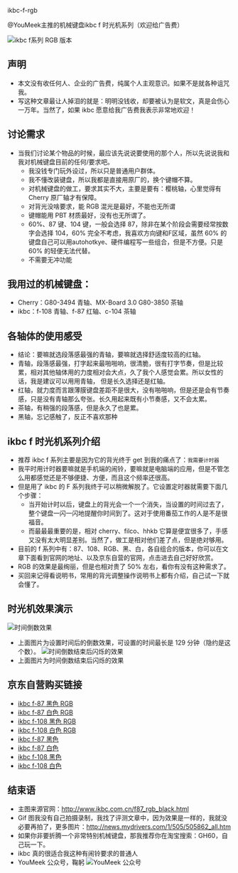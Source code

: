 


ikbc-f-rgb


@YouMeek主推的机械键盘ikbc f 时光机系列（欢迎给广告费）


![ikbc f系列 RGB 版本](http://img.youmeek.com/2016/ikbc-f-rgb.jpg)


## 声明

- 本文没有收任何人、企业的广告费，纯属个人主观意识。如果不是就各种诅咒我。
- 写这种文章最让人掉泪的就是：明明没钱收，却要被认为是软文，真是会伤心一万年。当然了，如果 ikbc 愿意给我广告费我表示非常地欢迎！


## 讨论需求

- 当我们讨论某个物品的时候，最应该先说说要使用的那个人，所以先说说我和我对机械键盘目前的任何/要求吧。
	- 我没钱专门玩外设过，所以只是普通用户群体。
	- 我不懂改装键盘，所以我都是直接用原厂的，换个键帽不算。
	- 对机械键盘的做工，要求其实不大，主要是要有：樱桃轴，心里觉得有 Cherry 原厂轴才有保障。
	- 对背光没啥要求，能 RGB 混光是最好，不能也无所谓
	- 键帽能用 PBT 材质最好，没有也无所谓了。
	- 60%、87 键、104 键，一般会选择 87，除非在某个阶段会需要经常按数字会选择 104，60% 完全不考虑，我喜欢方向键和F区域，虽然 60% 的键盘自己可以用autohotkye、硬件编程写一些组合，但是不方便。只是 60% 的轻便无法代替。
	- 不需要无冲功能

## 我用过的机械键盘：

- Cherry：G80-3494 青轴、MX-Board 3.0 G80-3850 茶轴
- ikbc：f-108 青轴、f-87 红轴、c-104 茶轴

## 各轴体的使用感受

- 结论：要嘛就选段落感最强的青轴，要嘛就选择舒适度较高的红轴。
- 青轴，段落感最强，打字起来最啪啪响，很清脆，很有打字节奏，但是比较累，相对其他轴体用的力度相对会大点，久了我个人感觉会累。所以女性的话，我是建议可以用用青轴， 但是长久选择还是红轴。
- 红轴，就力度而言跟薄膜键盘差距不是很大，没有啪啪响，但是还是会有节奏感，只是没有青轴那么夸张。长久用起来既有小节奏感，又不会太累。
- 茶轴，有稍强的段落感，但是永久了也是累。
- 黑轴，忘记感触了，反正不喜欢那种


## ikbc f 时光机系列介绍

- 推荐 ikbc f 系列主要是因为它的背光终于 get 到我的痛点了：`我需要计时器`
- 我平时用计时器要嘛就是手机端的闹铃，要嘛就是电脑端的应用，但是不管怎么用都感觉还是不够便捷、方便，而且这个频率还很高。
- 但是用了 ikbc 的 F 系列我终于可以稍微解脱了。它设置定时器就需要下面几个步骤：
	- 当开始计时以后，键盘上的背光会一个一个消失，当设置的时间过去了，整个键盘一闪一闪地提醒你时间到了。这对于使用番茄工作的人是不是很福音。
	- 而最最最重要的是，相对 cherry、filco、hhkb 它算是便宜很多了，手感又没有太大明显差别。当然了，做工是相对他们差了点，但是绝对够用。
- 目前的 f 系列中有：87、108、RGB、黑、白，各自组合的版本，你可以在文章下面看到官网的地址、以及京东自营的官网，点击进去自己好好欣赏。
- RGB 的效果是最绚丽，但是也相对贵了 50% 左右，看你有没有这种需求了。
- 买回来记得看说明书，常用的背光调整操作说明书上都有介绍，自己试一下就会懂了。

## 时光机效果演示

![时间倒数效果](http://img.youmeek.com/2016/ikbc-f-rgb-1.gif)
- 上面图片为设置时间后的倒数效果，可设置的时间最长是 129 分钟（隐约是这个数）。
![时间倒数结束后闪烁的效果](http://img.youmeek.com/2016/ikbc-f-rgb-2.gif)
- 上面图片为时间倒数结束后闪烁的效果


## 京东自营购买链接

- [ikbc f-87 黑色 RGB](http://search.jd.com/Search?keyword=ikbc%20f-87%20黑色%20RGB&enc=utf-8&cu=true&utm_source=ads.union.jd.com&utm_medium=tuiguang&utm_campaign=t_248690136_&utm_term=14bb78b625014c8eaf99e9d495ae62d0-p_276666007&abt=3)
- [ikbc f-87 白色 RGB](http://search.jd.com/Search?keyword=ikbc%20f-87%20白色%20RGB&enc=utf-8&cu=true&utm_source=ads.union.jd.com&utm_medium=tuiguang&utm_campaign=t_248690136_&utm_term=7ac32d7b5089413ea383b448f835d731-p_276666007&abt=3)
- [ikbc f-108 黑色 RGB](http://search.jd.com/Search?keyword=ikbc%20f-108%20黑色%20RGB&enc=utf-8&cu=true&utm_source=ads.union.jd.com&utm_medium=tuiguang&utm_campaign=t_248690136_&utm_term=d64c36a2980c4a7b99c6d5ef1c12479c-p_276666007&abt=3)
- [ikbc f-108 白色 RGB](http://search.jd.com/Search?keyword=ikbc%20f-108%20白色%20RGB&enc=utf-8&cu=true&utm_source=ads.union.jd.com&utm_medium=tuiguang&utm_campaign=t_248690136_&utm_term=1b1cc2a711834ebdacd8999c95c04b62-p_276666007&abt=3)
- [ikbc f-87 黑色](http://search.jd.com/Search?keyword=ikbc%20f-87%20黑色&enc=utf-8&cu=true&utm_source=ads.union.jd.com&utm_medium=tuiguang&utm_campaign=t_248690136_&utm_term=42d6467e24ec4da4885ae3323a74c4fe-p_276666007&abt=3)
- [ikbc f-87 白色](http://search.jd.com/Search?keyword=ikbc%20f-87%20白色&enc=utf-8&cu=true&utm_source=ads.union.jd.com&utm_medium=tuiguang&utm_campaign=t_248690136_&utm_term=be1d5523410f46aaba561e6ccdf13c72-p_276666007&abt=3)
- [ikbc f-108 黑色](http://search.jd.com/Search?keyword=ikbc%20f-108%20黑色&enc=utf-8&cu=true&utm_source=ads.union.jd.com&utm_medium=tuiguang&utm_campaign=t_248690136_&utm_term=ef8e4ed85a8144208a780e662bd35bfc-p_276666007&abt=3)
- [ikbc f-108 白色](http://search.jd.com/Search?keyword=ikbc%20f-108%20白色&enc=utf-8&cu=true&utm_source=ads.union.jd.com&utm_medium=tuiguang&utm_campaign=t_248690136_&utm_term=af0e5215959547948705e5d41f328044-p_276666007&abt=3)

## 结束语

- 主图来源官网：<http://www.ikbc.com.cn/f87_rgb_black.html>
- Gif 图我没有自己拍摄录制，我找了评测文章中，因为效果是一样的，我就没必要再拍了，更多图片：<http://news.mydrivers.com/1/505/505862_all.htm>
- 如果你非要折腾一个非常特别机械键盘，那我推荐你在淘宝搜索：GH60，自己玩一下。
- ikbc 真的很适合我这种有闹铃要求的普通人
- YouMeek 公众号，鞠躬
![YouMeek 公众号](http://img.youmeek.com/YouMeek-WX.jpg)
